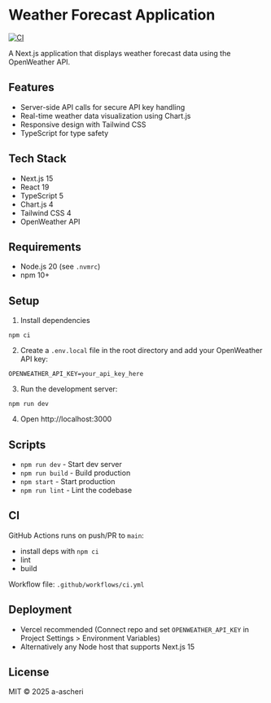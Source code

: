 # Weather Forecast Application

[![CI](https://github.com/a-ascheri/weathernext/actions/workflows/ci.yml/badge.svg)](https://github.com/a-ascheri/weathernext/actions/workflows/ci.yml)

A Next.js application that displays weather forecast data using the OpenWeather API.

## Features

- Server-side API calls for secure API key handling
- Real-time weather data visualization using Chart.js
- Responsive design with Tailwind CSS
- TypeScript for type safety

## Tech Stack

- Next.js 15
- React 19
- TypeScript 5
- Chart.js 4
- Tailwind CSS 4
- OpenWeather API

## Requirements

- Node.js 20 (see `.nvmrc`)
- npm 10+

## Setup

1) Install dependencies

```
npm ci
```

2) Create a `.env.local` file in the root directory and add your OpenWeather API key:

```
OPENWEATHER_API_KEY=your_api_key_here
```

3) Run the development server:

```
npm run dev
```

4) Open http://localhost:3000

## Scripts

- `npm run dev` - Start dev server
- `npm run build` - Build production
- `npm start` - Start production
- `npm run lint` - Lint the codebase

## CI

GitHub Actions runs on push/PR to `main`:
- install deps with `npm ci`
- lint
- build

Workflow file: `.github/workflows/ci.yml`

## Deployment

- Vercel recommended (Connect repo and set `OPENWEATHER_API_KEY` in Project Settings > Environment Variables)
- Alternatively any Node host that supports Next.js 15

## License

MIT © 2025 a-ascheri
